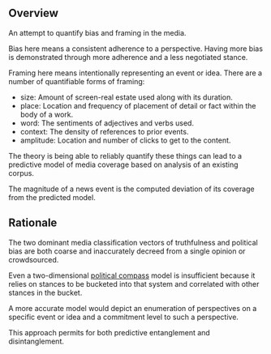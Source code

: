 ## Overview

An attempt to quantify bias and framing in the media.

Bias here means a consistent adherence to a perspective. Having more bias is demonstrated through more adherence and a less negotiated stance.

Framing here means intentionally representing an event or idea. There are a number of quantifiable forms of framing:

  * size: Amount of screen-real estate used along with its duration.
  * place: Location and frequency of placement of detail or fact within the body of a work.
  * word: The sentiments of adjectives and verbs used.
  * context: The density of references to prior events.
  * amplitude: Location and number of clicks to get to the content.

The theory is being able to reliably quantify these things can lead to a predictive model of media coverage based on analysis of an existing corpus.

The magnitude of a news event is the computed deviation of its coverage from the predicted model.


## Rationale

The two dominant media classification vectors of truthfulness and political bias are both coarse and inaccurately  decreed from a single opinion or crowdsourced.

Even a two-dimensional [political compass](https://en.wikipedia.org/wiki/Political_compass) model is insufficient because it relies on stances to be bucketed into that system and correlated with other stances in the bucket.

A more accurate model would depict an enumeration of perspectives on a specific event or idea and a commitment level to such a perspective. 

This approach permits for both predictive entanglement and disintanglement.

